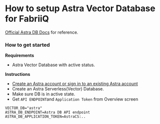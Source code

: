 # How to setup Astra Vector Database for FabriiQ

[Official Astra DB Docs](https://docs.datastax.com/en/astra/astra-db-vector/get-started/quickstart.html) for reference.

### How to get started

**Requirements**

- Astra Vector Database with active status.

**Instructions**

- [Create an Astra account or sign in to an existing Astra account](https://astra.datastax.com)
- Create an Astra Serverless(Vector) Database.
- Make sure DB is in active state.
- Get `API ENDPOINT`and `Application Token` from Overview screen

```
VECTOR_DB="astra"
ASTRA_DB_ENDPOINT=Astra DB API endpoint
ASTRA_DB_APPLICATION_TOKEN=AstraCS:..
```
